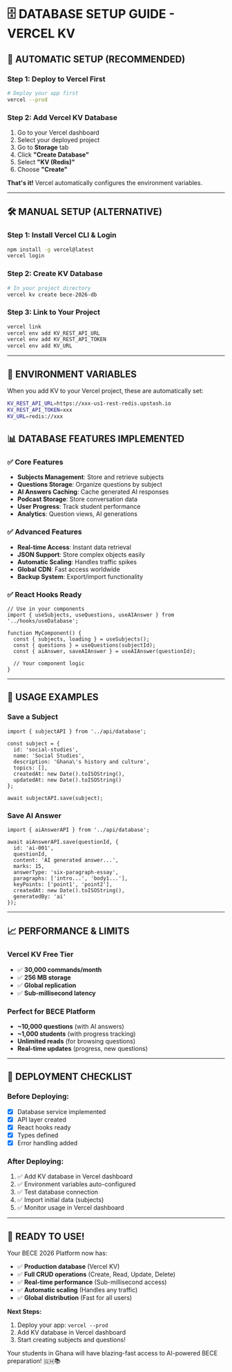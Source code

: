 # 🗄️ DATABASE SETUP GUIDE - VERCEL KV

## 🚀 **AUTOMATIC SETUP (RECOMMENDED)**

### **Step 1: Deploy to Vercel First**
```bash
# Deploy your app first
vercel --prod
```

### **Step 2: Add Vercel KV Database**
1. Go to your Vercel dashboard
2. Select your deployed project
3. Go to **Storage** tab
4. Click **"Create Database"**
5. Select **"KV (Redis)"**
6. Choose **"Create"**

**That's it!** Vercel automatically configures the environment variables.

---

## 🛠️ **MANUAL SETUP (ALTERNATIVE)**

### **Step 1: Install Vercel CLI & Login**
```bash
npm install -g vercel@latest
vercel login
```

### **Step 2: Create KV Database**
```bash
# In your project directory
vercel kv create bece-2026-db
```

### **Step 3: Link to Your Project**
```bash
vercel link
vercel env add KV_REST_API_URL
vercel env add KV_REST_API_TOKEN  
vercel env add KV_URL
```

---

## 🔧 **ENVIRONMENT VARIABLES**

When you add KV to your Vercel project, these are automatically set:

```bash
KV_REST_API_URL=https://xxx-us1-rest-redis.upstash.io
KV_REST_API_TOKEN=xxx
KV_URL=redis://xxx
```

## 📊 **DATABASE FEATURES IMPLEMENTED**

### ✅ **Core Features**
- **Subjects Management**: Store and retrieve subjects
- **Questions Storage**: Organize questions by subject  
- **AI Answers Caching**: Cache generated AI responses
- **Podcast Storage**: Store conversation data
- **User Progress**: Track student performance
- **Analytics**: Question views, AI generations

### ✅ **Advanced Features**
- **Real-time Access**: Instant data retrieval
- **JSON Support**: Store complex objects easily
- **Automatic Scaling**: Handles traffic spikes
- **Global CDN**: Fast access worldwide
- **Backup System**: Export/import functionality

### ✅ **React Hooks Ready**
```tsx
// Use in your components
import { useSubjects, useQuestions, useAIAnswer } from '../hooks/useDatabase';

function MyComponent() {
  const { subjects, loading } = useSubjects();
  const { questions } = useQuestions(subjectId);
  const { aiAnswer, saveAIAnswer } = useAIAnswer(questionId);
  
  // Your component logic
}
```

---

## 🎯 **USAGE EXAMPLES**

### **Save a Subject**
```tsx
import { subjectAPI } from '../api/database';

const subject = {
  id: 'social-studies',
  name: 'Social Studies',
  description: 'Ghana\'s history and culture',
  topics: [],
  createdAt: new Date().toISOString(),
  updatedAt: new Date().toISOString()
};

await subjectAPI.save(subject);
```

### **Save AI Answer**
```tsx
import { aiAnswerAPI } from '../api/database';

await aiAnswerAPI.save(questionId, {
  id: 'ai-001',
  questionId,
  content: 'AI generated answer...',
  marks: 15,
  answerType: 'six-paragraph-essay',
  paragraphs: ['intro...', 'body1...'],
  keyPoints: ['point1', 'point2'],
  createdAt: new Date().toISOString(),
  generatedBy: 'ai'
});
```

---

## 📈 **PERFORMANCE & LIMITS**

### **Vercel KV Free Tier**
- ✅ **30,000 commands/month**
- ✅ **256 MB storage**
- ✅ **Global replication**
- ✅ **Sub-millisecond latency**

### **Perfect for BECE Platform**
- **~10,000 questions** (with AI answers)
- **~1,000 students** (with progress tracking)
- **Unlimited reads** (for browsing questions)
- **Real-time updates** (progress, new questions)

---

## 🚨 **DEPLOYMENT CHECKLIST**

### **Before Deploying:**
- [x] Database service implemented
- [x] API layer created  
- [x] React hooks ready
- [x] Types defined
- [x] Error handling added

### **After Deploying:**
1. ✅ Add KV database in Vercel dashboard
2. ✅ Environment variables auto-configured
3. ✅ Test database connection
4. ✅ Import initial data (subjects)
5. ✅ Monitor usage in Vercel dashboard

---

## 🎉 **READY TO USE!**

Your BECE 2026 Platform now has:
- ✅ **Production database** (Vercel KV)
- ✅ **Full CRUD operations** (Create, Read, Update, Delete)
- ✅ **Real-time performance** (Sub-millisecond access)
- ✅ **Automatic scaling** (Handles any traffic)
- ✅ **Global distribution** (Fast for all users)

**Next Steps:**
1. Deploy your app: `vercel --prod`
2. Add KV database in Vercel dashboard
3. Start creating subjects and questions!

Your students in Ghana will have blazing-fast access to AI-powered BECE preparation! 🇬🇭📚
